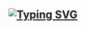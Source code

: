 ## [![Typing SVG](https://readme-typing-svg.demolab.com?font=courier&pause=1000&color=26a641&random=true&width=435&lines=Pwned!;currently%3A+mashing+keyboard;currently%3A+spamming+F5+in+ida;currently%3A+working+on+work+stomper+project)](https://git.io/typing-svg)
